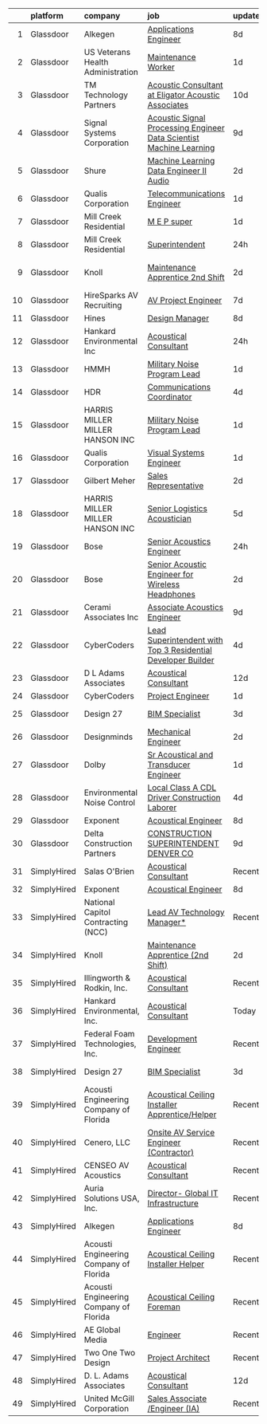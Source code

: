

|    | platform    | company                                | job                                                                                                                                                                                                                                                                                                                                                                                                                                                                                                                                                                                                                                                                                                                                                                                                                                                                                                                                                                                                                                                                                                                                                                                                                                                                                                                                                                                                   | update_time   | location                |
|---:|:------------|:---------------------------------------|:------------------------------------------------------------------------------------------------------------------------------------------------------------------------------------------------------------------------------------------------------------------------------------------------------------------------------------------------------------------------------------------------------------------------------------------------------------------------------------------------------------------------------------------------------------------------------------------------------------------------------------------------------------------------------------------------------------------------------------------------------------------------------------------------------------------------------------------------------------------------------------------------------------------------------------------------------------------------------------------------------------------------------------------------------------------------------------------------------------------------------------------------------------------------------------------------------------------------------------------------------------------------------------------------------------------------------------------------------------------------------------------------------|:--------------|:------------------------|
|  1 | Glassdoor   | Alkegen                                | [Applications Engineer](https://www.glassdoor.com/partner/jobListing.htm?pos=104&ao=1110586&s=58&guid=00000181bdb1f367829a41fcc7bd71eb&src=GD_JOB_AD&t=SR&vt=w&ea=1&cs=1_09a337cc&cb=1656744965298&jobListingId=1007960039145&cpc=8638028904E281F4&jrtk=3-0-1g6ur3sslj4ji801-1g6ur3st22ea2000-ba0c046a2eaeb05e--6NYlbfkN0B3BvtTcPnMq-4KLNXQbkQGDUByaoZK34BI_ncm4DXY2HzIMS1ItVnTp7rtsKxKMAYyYQTHJpmgab2bpSljwURjcsxVUxxN5TgoOLsUL5Xq_GNFbd5YXXxQefxRkJMSNVUH2Ybhuk7JcBCEez1gMxi9tv1_9pcbU0kexrBnOShq-M023FcGh2vI0Kz4Fo95iH9f-ClmJCMAnD-rLKsoLWxCDx6eZVTdTtqbqCLaxFbQTHaMTqd5d1YKQLdV7sK_KkSvbldxwA_Faa7T_WuxSlz07OWq95ZTJvgLgWvyIoTIvJqu7L5LrtIB3HvNlOHKRzhzE8pij3CwdzwAXfrRalbET5A3n4IFgDcCXu_nQwJPPDElZxOAl96FBDxkG43eIDYJRE3Bqb-9gilqkeTHFGvNjjIXlo1YKUETFkIOLv7VPHZCUDlqtlmWi3jdH-83-MAcfB8Zy7n4Mm8RJR5xpaYz3fA7MZZJl4vpmHlQH1RiRkHwyswDuIAPJq8m5DMzaGXwTND9bQFV1A%3D%3D)                                                                                                                                                                                                                                                                                                                                                                                                                                                                                                                          | 8d            | Howell, MI              |
|  2 | Glassdoor   | US Veterans Health Administration      | [Maintenance Worker](https://www.glassdoor.com/partner/jobListing.htm?pos=121&ao=1136043&s=58&guid=00000181bdb1f367829a41fcc7bd71eb&src=GD_JOB_AD&t=SR&vt=w&cs=1_a5140cf2&cb=1656744965300&jobListingId=1007975236966&jrtk=3-0-1g6ur3sslj4ji801-1g6ur3st22ea2000-df3fb20bae266cec-)                                                                                                                                                                                                                                                                                                                                                                                                                                                                                                                                                                                                                                                                                                                                                                                                                                                                                                                                                                                                                                                                                                                   | 1d            | Hines, IL               |
|  3 | Glassdoor   | TM Technology Partners                 | [Acoustic Consultant at Eligator Acoustic Associates](https://www.glassdoor.com/partner/jobListing.htm?pos=123&ao=1136043&s=58&guid=00000181bdb1f367829a41fcc7bd71eb&src=GD_JOB_AD&t=SR&vt=w&cs=1_310365bb&cb=1656744965301&jobListingId=1007955823593&jrtk=3-0-1g6ur3sslj4ji801-1g6ur3st22ea2000-c652bbd2d9441aa1-)                                                                                                                                                                                                                                                                                                                                                                                                                                                                                                                                                                                                                                                                                                                                                                                                                                                                                                                                                                                                                                                                                  | 10d           | Remote                  |
|  4 | Glassdoor   | Signal Systems Corporation             | [Acoustic Signal Processing Engineer   Data Scientist  Machine Learning](https://www.glassdoor.com/partner/jobListing.htm?pos=105&ao=1110586&s=58&guid=00000181bdb1f367829a41fcc7bd71eb&src=GD_JOB_AD&t=SR&vt=w&ea=1&cs=1_1b9a223f&cb=1656744965298&jobListingId=1007956838548&cpc=D39918EEEC7506B0&jrtk=3-0-1g6ur3sslj4ji801-1g6ur3st22ea2000-96c0718053dcc8de--6NYlbfkN0A2NX-yk-5saWumjHCeW1U7wjRG-yaZl6appTnwIWK0f8rKwxSZ_KunMwK6fICiLI7qhyb3VAP4n1P5rpdvWk_RblNP3dRrd7v1Vt5Rd7f2v0TATNLpa-x9D-YfHHQZnzCxjYNM3HlWGZn4DUHSM-NU1Njd63DZ3dR8OOiRnctXV-JdZGNwclMjFVL0PJPke_eWQytD54Teo6YJaIWLZ7D1Pp932AnK3YKNWbCXEAxcndxb00g7hkWp6sMqNH69RdxGmhUWPJtGQQ7Xm9juPNvb0ORuaxkvJnLgFvhhVmgnGEMGpv6r5RfBgdi3XYljclr2ftRDQFsdbB4dyyyp0Y9BslFNDbP8ECXFj5MMHmsKT5mQZCnq9ToVl-6fWAIaMK-VVKxjuTKEdKo2i8BB76HBflDRzQfRBqQQUp6NCE-GJK4bJMWcLmJR2vBY2ULhw52cYQ6PbM7F4tfTDsgOr0nFKDwNGnKkC2YI0SVwvspReaU6t0KEbunOGFmVrQVzYAIOalyWjiGRbNcK3LQmFAQyHEoq9XPO_ID_LZdeg75VLjgRcCtKmrBOgFlroEleA38%3D)                                                                                                                                                                                                                                                                                                                                                                                                                       | 9d            | Washington, DC          |
|  5 | Glassdoor   | Shure                                  | [Machine Learning Data Engineer II  Audio ](https://www.glassdoor.com/partner/jobListing.htm?pos=126&ao=1136043&s=58&guid=00000181bdb1f367829a41fcc7bd71eb&src=GD_JOB_AD&t=SR&vt=w&cs=1_81af67e1&cb=1656744965301&jobListingId=1007971074899&jrtk=3-0-1g6ur3sslj4ji801-1g6ur3st22ea2000-275af2a80abb2847-)                                                                                                                                                                                                                                                                                                                                                                                                                                                                                                                                                                                                                                                                                                                                                                                                                                                                                                                                                                                                                                                                                            | 2d            | Niles, IL               |
|  6 | Glassdoor   | Qualis Corporation                     | [Telecommunications Engineer](https://www.glassdoor.com/partner/jobListing.htm?pos=130&ao=1136043&s=58&guid=00000181bdb1f367829a41fcc7bd71eb&src=GD_JOB_AD&t=SR&vt=w&cs=1_a9a124b7&cb=1656744965305&jobListingId=1007975380332&jrtk=3-0-1g6ur3sslj4ji801-1g6ur3st22ea2000-d03c1f7c88b326ad-)                                                                                                                                                                                                                                                                                                                                                                                                                                                                                                                                                                                                                                                                                                                                                                                                                                                                                                                                                                                                                                                                                                          | 1d            | Orlando, FL             |
|  7 | Glassdoor   | Mill Creek Residential                 | [M E P super](https://www.glassdoor.com/partner/jobListing.htm?pos=116&ao=1136043&s=58&guid=00000181bdb1f367829a41fcc7bd71eb&src=GD_JOB_AD&t=SR&vt=w&cs=1_364850f8&cb=1656744965300&jobListingId=1007973740598&jrtk=3-0-1g6ur3sslj4ji801-1g6ur3st22ea2000-6ce45a48bad3da77-)                                                                                                                                                                                                                                                                                                                                                                                                                                                                                                                                                                                                                                                                                                                                                                                                                                                                                                                                                                                                                                                                                                                          | 1d            | Nashville, TN           |
|  8 | Glassdoor   | Mill Creek Residential                 | [Superintendent](https://www.glassdoor.com/partner/jobListing.htm?pos=122&ao=1136043&s=58&guid=00000181bdb1f367829a41fcc7bd71eb&src=GD_JOB_AD&t=SR&vt=w&cs=1_169c0f54&cb=1656744965300&jobListingId=1007977524810&jrtk=3-0-1g6ur3sslj4ji801-1g6ur3st22ea2000-dd64791e0ce55f7c-)                                                                                                                                                                                                                                                                                                                                                                                                                                                                                                                                                                                                                                                                                                                                                                                                                                                                                                                                                                                                                                                                                                                       | 24h           | Denver, CO              |
|  9 | Glassdoor   | Knoll                                  | [Maintenance Apprentice  2nd Shift ](https://www.glassdoor.com/partner/jobListing.htm?pos=103&ao=1110586&s=58&guid=00000181bdb1f367829a41fcc7bd71eb&src=GD_JOB_AD&t=SR&vt=w&ea=1&cs=1_0ecac68c&cb=1656744965298&jobListingId=1007972065877&cpc=C0BA7DD69B572C1D&jrtk=3-0-1g6ur3sslj4ji801-1g6ur3st22ea2000-e4ccc7ad7955e165--6NYlbfkN0Bs6Hrdpyvs2o5KmtMOE3ow_2qlp-VEg8AFa-3mMondyt9WiYGJDEittzCcqQ0pU4KGZ73bkcTdRVDQzBN4zrjTlGKLzjuU7KH5KlIzqtLXegzMlyDPvI6lnlQAwKYjZdO1F0NS_A-CAfpDCV-6GgYZGX1GTe1vhVap5jtakl-a3R1zhpFpdboDzcCJ6NciKojituc9QPgkqigDWthzzmPfOfkfCbPlBshzQr3nxbTJyQCM4gXon99FF6pLQXxRO3yvMB8EM-ghiuOwbrVATuHCpObHZpasZR-E-EumaG3s-UfcMWrkxBtkFnspvks0piyb06C7dEkeya5XTIlExzDHX4sC49Wmc05bvk-K4-RZY4xUIZ6IuUgjyS9LXGNcLAu_pS7OIhKXDdJ0YrRHxMOElH3Pl4XjPTe5FFKE73x0UT2JqwaiHbd5OisdbDmy-YTibFxDp9Yu7zRAp4YLZ8O9m1DBNWdwOeQ01U2gkKg3R_6M7T2vynRE9PsXJSZoMd0jNTF22O1hcGuMioWpuukSxaliuPqdM4lGLlKM9wrCRbTAy0lH_bH7yhNDS8NYTtWi8V1TAAXu_CIETraMmcJQK2KymBy-oACVOs9BQKK9IGmXR1IZSIFvUbye986xzcUg25q0S_P11zEOazWqxumOcS3wfP3w4JKNW6Hani-rYVuXbyLbkfWxWTy33OgLIhBOxIyjkvvpK-qA3KrmH1XkQqD03PPhOO1SDvwb9Ohj3OVsUUvSMyc3HvD9cjIVcTkXKKdEkKTjzJgCon4_RPlf6N8yl5utIP3SHO_FxT5SIKFyFPxnDLnta8NQxcb-f-vtZk1FjHEmU1M0T1pRJd5Fv1lZ62IUJnyNwWqdB4xmhQ%3D%3D)                                                                                                                                             | 2d            | East Greenville, PA     |
| 10 | Glassdoor   | HireSparks AV Recruiting               | [AV Project Engineer](https://www.glassdoor.com/partner/jobListing.htm?pos=106&ao=1110586&s=58&guid=00000181bdb1f367829a41fcc7bd71eb&src=GD_JOB_AD&t=SR&vt=w&ea=1&cs=1_dfdef38f&cb=1656744965299&jobListingId=1007962266768&cpc=EE7F0D06914A6BE7&jrtk=3-0-1g6ur3sslj4ji801-1g6ur3st22ea2000-c38b330c7379b01f--6NYlbfkN0CgISsLKYw0qJRFWluNVVgIYeD3xM8qesrjCvAKwjwwKRSQqxAUlElEhVVO1a0J4UlGxD8Cnwr2Y0SPI3mAV-t2GixByh379QQN0b9jQqSVd6i46kvUA2piEypn_JCVuREjNt2IQq3xk3FQQG_WCXFkd8URDUl8a_LtBk8daWpbehkhKVWtFqtadutjoilGl7kSIwYbpgqxufzXDGOzbQpiTwlH0emAmRpI5jNuI3ifmFefTSEnKi-hZ2Lt-RRgQME3plcIe24KiNm8wbc2d9mGb0YDemJKHK2P66W-YKDOIZ6Ld6cmmspY-2L2_fSBcl0xCT_JE9zRCEXnz2IOYEmT3N5JYG0SUEh0rceF3S5m9_4Z5rbe1krYAsIHYwqTBa32t70LrkeCMOlCFQB9VjyvGc9FtvdZoeYWUZpizW94zEG4ppScH-q95aOp9r2Y2LcJ0Zn7AHDDtPlkyrZpiounKtX_aJwaHJJ_zxdr5DsJACfkUQumvSx25bBMUfGzeBgGmbT6OuQYmey_66pGCuPb)                                                                                                                                                                                                                                                                                                                                                                                                                                                                                                                        | 7d            | Dallas, TX              |
| 11 | Glassdoor   | Hines                                  | [Design Manager](https://www.glassdoor.com/partner/jobListing.htm?pos=110&ao=1110586&s=58&guid=00000181bdb1f367829a41fcc7bd71eb&src=GD_JOB_AD&t=SR&vt=w&cs=1_d5e1bdd1&cb=1656744965299&jobListingId=1007959332427&cpc=C4A69CCDBB3B9599&jrtk=3-0-1g6ur3sslj4ji801-1g6ur3st22ea2000-869270b54972aae9--6NYlbfkN0BWVtuHEz6AyLENZZH3gEjPS7Gwob6ZhKSPXajVqwrpD3OBljrUokon_Y6eCt-wPOC7fViAd6DQZQEaDDC7tz9abYqW2YvWySkwxgQdaMMOMcofvxR0ohPIJr4InBlAGODkkdKBg4s1E-kmWDsSj2p2o6PEv3wPlWeZ37CO6oRSmqFtacprhtuwoJuDueDlCCVS4jbSikwKbpC5xQohIpRSuOAgYnAs28AevI0PkX8U1TzVXmbUvETulpQhaTXZFsv_cH9Mbi5p9QcNZjaXKhVcUyDXQAcebqj2tgyqa3W2xM1LzQz_LcNHqjT6_AsJuNabNe9NWvQIFnc_eRAp2ew4tlt0Claz0o_rHu6pQvzJga2gUKHdwmfAovfxq5_5Avt5kItA6TjcTbQxxbbz6-fplTzihDhjweLGbaSemfJVZactngZxYaeOPExBSmgM9kUlAke5402KD8im6hWCLi-OhwY-Gpd9wf88CD4F-q37Va2D9QFtAvFSQ3JQCrZK7WXDaqdSLyG92GZhU0t-fcUR)                                                                                                                                                                                                                                                                                                                                                                                                                                                                                                                                  | 8d            | Houston, TX             |
| 12 | Glassdoor   | Hankard Environmental  Inc             | [Acoustical Consultant](https://www.glassdoor.com/partner/jobListing.htm?pos=102&ao=1110586&s=58&guid=00000181bdb1f367829a41fcc7bd71eb&src=GD_JOB_AD&t=SR&vt=w&ea=1&cs=1_8f51657c&cb=1656744965298&jobListingId=1007976859515&cpc=98C5CF495BB9364F&jrtk=3-0-1g6ur3sslj4ji801-1g6ur3st22ea2000-7d5c167e9000f7ce--6NYlbfkN0CKNvdBtBh9SnuMcnkEvhJOJZTsmZHyY3ybnWicrfIHv1nK5cibWSBUjlCGM96fZhnfwUUOMZTK8bsS0XcppGJbB4jFac76LiQwQNQXfHwlzAK-ypnYwr39VzvHz0G2jFu2yE5T1pNXUEAOGeKWC2hRLQUwhJ6OhX6KWGyvqmK1pb_zozCrmYr5eke1idQQf7HBPXNFrCNRIFk3gN1V1aTsj3LZ-vxVh13F-AyfFQYoj9H89p4GMrwnxH_7HA43fUFiJXsOFJzRNsIWRW69w2CbuY0TfOebv8Hroz7bl-zQVb5Qjpbk1h6L3em-rJ7CsQFv-vhkSbNcUz0iXZOUKo15ZxbCil3DYhzJypQyYhw9R0cNkmktrA8R9nrWbUntN9RP87LYt4VbDq0UsOZt0KkGvz9oKLts-4of0oHUb-OWLAfShWvbzHIxS17O-qp7XCOdqzZhPQtzR9ybHQquNOAHumdVfKIB7Q2d1YWC7yzUr9GY-dVm2BWFk7Xrytm2AkZAKHNcfN1s2Q%3D%3D)                                                                                                                                                                                                                                                                                                                                                                                                                                                                                                                          | 24h           | Verona, WI              |
| 13 | Glassdoor   | HMMH                                   | [Military Noise Program Lead](https://www.glassdoor.com/partner/jobListing.htm?pos=117&ao=1136043&s=58&guid=00000181bdb1f367829a41fcc7bd71eb&src=GD_JOB_AD&t=SR&vt=w&ea=1&cs=1_4dac0eb2&cb=1656744965300&jobListingId=1007973814593&jrtk=3-0-1g6ur3sslj4ji801-1g6ur3st22ea2000-142d64cf3e4345ca-)                                                                                                                                                                                                                                                                                                                                                                                                                                                                                                                                                                                                                                                                                                                                                                                                                                                                                                                                                                                                                                                                                                     | 1d            | Remote                  |
| 14 | Glassdoor   | HDR                                    | [Communications Coordinator](https://www.glassdoor.com/partner/jobListing.htm?pos=127&ao=1136043&s=58&guid=00000181bdb1f367829a41fcc7bd71eb&src=GD_JOB_AD&t=SR&vt=w&cs=1_74287c79&cb=1656744965305&jobListingId=1007966703382&jrtk=3-0-1g6ur3sslj4ji801-1g6ur3st22ea2000-43f1e6ddc3c7c6a3-)                                                                                                                                                                                                                                                                                                                                                                                                                                                                                                                                                                                                                                                                                                                                                                                                                                                                                                                                                                                                                                                                                                           | 4d            | Portland, OR            |
| 15 | Glassdoor   | HARRIS MILLER MILLER   HANSON INC      | [Military Noise Program Lead](https://www.glassdoor.com/partner/jobListing.htm?pos=119&ao=1136043&s=58&guid=00000181bdb1f367829a41fcc7bd71eb&src=GD_JOB_AD&t=SR&vt=w&ea=1&cs=1_0bbc1662&cb=1656744965300&jobListingId=1007974838061&jrtk=3-0-1g6ur3sslj4ji801-1g6ur3st22ea2000-88e11090c6858cf2-)                                                                                                                                                                                                                                                                                                                                                                                                                                                                                                                                                                                                                                                                                                                                                                                                                                                                                                                                                                                                                                                                                                     | 1d            | Remote                  |
| 16 | Glassdoor   | Qualis Corporation                     | [Visual Systems Engineer](https://www.glassdoor.com/partner/jobListing.htm?pos=124&ao=1136043&s=58&guid=00000181bdb1f367829a41fcc7bd71eb&src=GD_JOB_AD&t=SR&vt=w&cs=1_2ce10a68&cb=1656744965301&jobListingId=1007975380273&jrtk=3-0-1g6ur3sslj4ji801-1g6ur3st22ea2000-6fb5c80da1da086a-)                                                                                                                                                                                                                                                                                                                                                                                                                                                                                                                                                                                                                                                                                                                                                                                                                                                                                                                                                                                                                                                                                                              | 1d            | Orlando, FL             |
| 17 | Glassdoor   | Gilbert Meher                          | [Sales Representative](https://www.glassdoor.com/partner/jobListing.htm?pos=108&ao=1110586&s=58&guid=00000181bdb1f367829a41fcc7bd71eb&src=GD_JOB_AD&t=SR&vt=w&ea=1&cs=1_ef346c2b&cb=1656744965299&jobListingId=1007970537108&cpc=F41FEAB56D215062&jrtk=3-0-1g6ur3sslj4ji801-1g6ur3st22ea2000-772440d2c54f61a3--6NYlbfkN0C0GMAYrEKLV1f4Lf6iWs7__9tpvsDfkxVs7L1fZkrKai0Fi368WBWRhx8YFDb8P41FiPqUVXZ__Fbk6_udPyzozqZkpmF2tfhHbnfOe-wTiuuCnddc2vbbEmd83dxPVIoVgunVL51IjEAVsM4E5svCdlmhz32sDT8x_j8pLtGDDC9RJ_YCIALn5j-ii_B-19VBYMazRfV5PUpNC3Pr79tchn37hNWJwvBdHP_udcvuyw_sFjg_n6UsYuSwgvLFFe-cG5XuE8MmtyfCoyNiJRZHqwKwWLSadPSKvRs_0wWKNH4C4A2h95zxid-ilbJWITuQtZfojpgkLb9TPA54ROpucOYPc3m5zNGsazxtuQX488lDgqewD7kNmaf9uP0xKRF0yv7ovcrkQ5RM6t_UQX4gHVWPC-jtG3rCJ8a6ahYbHjGfrMwqZ1HumlXzdsNM_RhsYDEhJ2LEewDNEGhkhoXhvMnZKkGX5Zi22FpG7e40GiLJAFWH-uMz8uj6RxtUHc4%3D)                                                                                                                                                                                                                                                                                                                                                                                                                                                                                                                                         | 2d            | Remote                  |
| 18 | Glassdoor   | HARRIS MILLER MILLER   HANSON INC      | [Senior Logistics Acoustician](https://www.glassdoor.com/partner/jobListing.htm?pos=120&ao=1136043&s=58&guid=00000181bdb1f367829a41fcc7bd71eb&src=GD_JOB_AD&t=SR&vt=w&ea=1&cs=1_9211c5b6&cb=1656744965300&jobListingId=1007963874733&jrtk=3-0-1g6ur3sslj4ji801-1g6ur3st22ea2000-348364d37f809eec-)                                                                                                                                                                                                                                                                                                                                                                                                                                                                                                                                                                                                                                                                                                                                                                                                                                                                                                                                                                                                                                                                                                    | 5d            | Remote                  |
| 19 | Glassdoor   | Bose                                   | [Senior Acoustics Engineer](https://www.glassdoor.com/partner/jobListing.htm?pos=125&ao=1136043&s=58&guid=00000181bdb1f367829a41fcc7bd71eb&src=GD_JOB_AD&t=SR&vt=w&cs=1_2d6b523a&cb=1656744965301&jobListingId=1007977586465&jrtk=3-0-1g6ur3sslj4ji801-1g6ur3st22ea2000-a2c97d2998e052fd-)                                                                                                                                                                                                                                                                                                                                                                                                                                                                                                                                                                                                                                                                                                                                                                                                                                                                                                                                                                                                                                                                                                            | 24h           | Framingham, MA          |
| 20 | Glassdoor   | Bose                                   | [Senior Acoustic Engineer for Wireless Headphones](https://www.glassdoor.com/partner/jobListing.htm?pos=129&ao=1136043&s=58&guid=00000181bdb1f367829a41fcc7bd71eb&src=GD_JOB_AD&t=SR&vt=w&cs=1_98b74435&cb=1656744965305&jobListingId=1007970592124&jrtk=3-0-1g6ur3sslj4ji801-1g6ur3st22ea2000-2d8a6f00509a39cc-)                                                                                                                                                                                                                                                                                                                                                                                                                                                                                                                                                                                                                                                                                                                                                                                                                                                                                                                                                                                                                                                                                     | 2d            | Framingham, MA          |
| 21 | Glassdoor   | Cerami   Associates Inc                | [Associate  Acoustics Engineer](https://www.glassdoor.com/partner/jobListing.htm?pos=128&ao=1136043&s=58&guid=00000181bdb1f367829a41fcc7bd71eb&src=GD_JOB_AD&t=SR&vt=w&ea=1&cs=1_69a48815&cb=1656744965305&jobListingId=1007957013624&jrtk=3-0-1g6ur3sslj4ji801-1g6ur3st22ea2000-d38de64c525973b1-)                                                                                                                                                                                                                                                                                                                                                                                                                                                                                                                                                                                                                                                                                                                                                                                                                                                                                                                                                                                                                                                                                                   | 9d            | New York, NY            |
| 22 | Glassdoor   | CyberCoders                            | [Lead Superintendent with Top 3 Residential Developer Builder](https://www.glassdoor.com/partner/jobListing.htm?pos=111&ao=1110586&s=58&guid=00000181bdb1f367829a41fcc7bd71eb&src=GD_JOB_AD&t=SR&vt=w&ea=1&cs=1_c28b3eca&cb=1656744965299&jobListingId=1007966118346&cpc=6FC5BA77C9A4CD78&jrtk=3-0-1g6ur3sslj4ji801-1g6ur3st22ea2000-2f2490962e73894a--6NYlbfkN0CpFJQzrgRR8WqXWK1qKKEqALWJw739KlKqr2H-MSI4eoBlI4EFrmor2FYZMP3muM10LNmjRGLOnx7HoZKaXthvnDJQ5J6ZqkjIDkBG80v17t0tAl7ToqZSqWHNr22yvUtSJfkFy_RYV5NEmrjs6h_hnQjS-JFzPqdsHVfOSpjU7dQeyQa3ltTM23UJScNdvfNBBdCTImICDenT4C1y7SauyRE191CisW9WCDaKZRPma8oEtAj_I_J0qxqhfk6Th1wCAW6njzDItVwo_4iFxucz75TNyzTCnp88t8o8tLCDPybZnuOURbb_9omZgy9GswVkRqiYKw5c2f438clIjemrKWkE0pEp2Btx9Wy1uF0RbaG69OhFRMoO8cT6CWryN5hg-iBLP_mWSPv_Ad2J5xkpbAx6XGCAlUDGI5j1P7tehq2E3XIrNKygoTiHb4t8cL4SBO5zY8Ukte_r_egr9okMshRsFBAXTlOI7tuc0WrfrVk_Ay9x7XpU9qlYNE-ALTle34l58L1Zgp7mApXOjV7DlAJqkEv-HZiQJV6IsuF7iYn3itApCFQoE2psI3YqOPujk2S37WE6yT3SYVZhbEtG7wIt7vNCxu_AdXqw3nBbwHg0YoUwiA7MD5mk4bZvgzn8ugj2E0Y2dn-1acAbn2_NUGCYuBHKpbggf-zSoQZnHh9Ienb6yGTHAV2fpNVanLdppWFdJZ1lW4tyMNrcDgLAO02rx1DmnepJc6p53KLG1RcpOJNeJcq0pdEHV7F39eYWVM2cJIGratNt9NEgqqmzYqdnqm_Rt_TP7VZgddKab-nsFfqdxvPwv9-BQEWWJf8ADYtsyV1CedfjbUkgO9jEDyacXPrCXhOov6aNRgm8oypGfjPouHUQEqRSRd7N2Zj-I9tES6ciE4ep_3NN0BZ0kRoIrMWZ5BOkbAyoVo1Qs7yUDTuZ7APMDns1klsRDbZ0Za3XRZO9sybuVEHlsF34BkldAofYfVw%3D) | 4d            | Portland, OR            |
| 23 | Glassdoor   | D  L  Adams Associates                 | [Acoustical Consultant](https://www.glassdoor.com/partner/jobListing.htm?pos=115&ao=1136043&s=58&guid=00000181bdb1f367829a41fcc7bd71eb&src=GD_JOB_AD&t=SR&vt=w&cs=1_ea0791ea&cb=1656744965299&jobListingId=1007950644579&jrtk=3-0-1g6ur3sslj4ji801-1g6ur3st22ea2000-4a09dd97bd898b36-)                                                                                                                                                                                                                                                                                                                                                                                                                                                                                                                                                                                                                                                                                                                                                                                                                                                                                                                                                                                                                                                                                                                | 12d           | Remote                  |
| 24 | Glassdoor   | CyberCoders                            | [Project Engineer](https://www.glassdoor.com/partner/jobListing.htm?pos=112&ao=1110586&s=58&guid=00000181bdb1f367829a41fcc7bd71eb&src=GD_JOB_AD&t=SR&vt=w&ea=1&cs=1_060a5e96&cb=1656744965300&jobListingId=1007974915195&cpc=F41FEAB56D215062&jrtk=3-0-1g6ur3sslj4ji801-1g6ur3st22ea2000-7c97df83df4a818b--6NYlbfkN0CpFJQzrgRR8WqXWK1qKKEqALWJw739KlKqr2H-MSI4eoBlI4EFrmor2FYZMP3muM2QRV5nruVsIr98-vUQby06IUW4lK4WCEFxPmmT3wW_GTt-i2_KELoRa2dDC-CWG3WpqXkHDkIWPppHLFzCTKzVRLYEfutImUlR-cI-s9RpwDzLwol9umqKQHD33--jtqNk1dc8qhSnzvDhe2zvkv7dvQaoykCWTTMg6vVAu16ak4dEiyRSCiK1MwuwhGRDdmkinxc3lSLgk_gPWMZP0fEXWkn0b1g9soi-ChQUSNm3wRjWf1RvQRsmomqt__S6BaR7_T2bdY51DRhKEyx9Bk6yr7wPSTqJSNeOnQwmoJdExY9ZVTRhCWNv-glp0-UzkQhRLyWwzSXKWNscPbSed9w7p0uu0-6RdDKtd5lRQj9Rhqotf3P9r4v1unLRvpCsOwjEu12mTLxsLuXM4c3d9KTDe6vqN4BszhrsTioX_O2WnH9RtAvTWoyXowo1M5Iz3mkE9r3Y5fV6sRUghHt-AnJZCDRpP3L2PFpt0EaZeuyI0xLXu9orMzQTvUE-4JcsW8V00RuXpQjLvJXSPoOlI4OjyiPNef5e8uUx9qxfh7X2__cXDN2PgexfURcMtTTP6QHASGA3RoJibflOeO69iryJokFFtSIyDARHeypen1I4bFS5Qc9geLlpyTIPzuzXGl0OmGRx7n1mC84ce490TvxDcfl7qJ37obRjS0tT7ZhAlfHqqyLnRVQPB5yq1UOGy5WjzLx8hy1Ijjw-KVq67rGaQuqm_glAkvcRMTl2DmycKiN5c4TW5baZ9dfufH0YVRbrQQj128bsLGSJijIGN1dXDC1BDRp2lEama-UiGfej4dhaE49kw3L7_fm2GAc5iUH6pUBrS8gHqpPj4UELkIk2OTtq7nsTYNelfG3thyJqSqAbOpPk3KPaI4ZpSB-Uiu7Je4kJ0xdi8nF_SHtiuaEZRd0bHK1psR0%3D)                                             | 1d            | Eugene, OR              |
| 25 | Glassdoor   | Design 27                              | [BIM Specialist](https://www.glassdoor.com/partner/jobListing.htm?pos=101&ao=1110586&s=58&guid=00000181bdb1f367829a41fcc7bd71eb&src=GD_JOB_AD&t=SR&vt=w&ea=1&cs=1_7130585d&cb=1656744965298&jobListingId=1007969616278&cpc=A81B49BE1E29947A&jrtk=3-0-1g6ur3sslj4ji801-1g6ur3st22ea2000-bb384e5a803867f4--6NYlbfkN0AZdIuP4NPWig_aPKyAkjMTZqaOmelRvYdJiZXCUPZp4wqkut1lSSOcIj3_CWBZZ74K4WGQRCxKcBPTZwo9PBRIM9fMqRkBQFDJgi7rYbcy7v9leqxI-8tBrDw0loHZ7kfDheHKbxVKz2-k2S_Ee_K6OJuhOGrpC9Cfhqnwp5Zab6U6SsAg_7-DLcdgpArzEWTzl_n5FlfdjNlqC2ZBBgQZdwaGqY3s29p4v-dlWs2SLcC4gBPz9aTWrU_Lv5G5dtIh1GPUK0c_4eio_hTAW78yJiICs_dWAkNZ0n1-qPp83YahgZoRUWo38QZpvfyoYjFho1lGrt9_r05fOZRrZ80WQeRslGUqb3U7U6oL_rlU2Jv-Fai_PDHO3-mJMZwuzcTCaGMw1KZ5dwNL5AI3azWrSH7ftqzSR8c3s4cR8ajfRblP8uexjwjGevQ5lda83m8IHNfgzZmyWUOr3FMbZ9GD-4WzQLueiq_Bm1jMskdci6hfFJS5-qo_ORQ0LbRVZ2VzK7f7wLTjtQ%3D%3D)                                                                                                                                                                                                                                                                                                                                                                                                                                                                                                                                 | 3d            | Indianapolis, IN        |
| 26 | Glassdoor   | Designminds                            | [Mechanical Engineer](https://www.glassdoor.com/partner/jobListing.htm?pos=107&ao=1110586&s=58&guid=00000181bdb1f367829a41fcc7bd71eb&src=GD_JOB_AD&t=SR&vt=w&ea=1&cs=1_35a1d1f9&cb=1656744965299&jobListingId=1007970865802&cpc=853DEF62E69EE75B&jrtk=3-0-1g6ur3sslj4ji801-1g6ur3st22ea2000-ca2e861455280048--6NYlbfkN0AgtJyK_mEgm6Ks_13l5EY6Ww8M__6-LUAHFTnOAsRmGzvjb9BzxYsGSQCKtO9_2sqr5Wqyp2OGzttCe3KLMjk3IVdk6Y4SIVsJW7foqfkkS3NR0sEPzZc829Z0BjJiKwzwWB92fMYmjpzgsO4UidovUU_zu3MkUb1lFZLa3h0FcZgK5-zvj1S6mWjZcH0_lXygi9mXRzrH9-Pw7kk0Lo_cbatPj8Paq5u10pQKMg3y0Ntmv0XuGuAzlZPq2_yhdKl2h26lPYQ-yrQ5WAYQrE2tPwQ9UPhEc-Rfv9B1VZsqNVCwS1M-zRragMuKnzL7qawHCIDW7Ma2MMw3wRPz7uxU-Ux2_yupNP4_9g63utddZt-gJpQH21oheCG2Nd1KGtiYDueUa23dqh9rb337pvvPjTU6gfr-BcOqkezsByNeeVRahk5K6KZYhPsHVFknjG8AdGAyLEc--TIhkbB9EWYctRXIKNBBuikI7M7s7z0QBgbTElh1NG83K5sjD-_WdD8x7Tp8JEJWZg%3D%3D)                                                                                                                                                                                                                                                                                                                                                                                                                                                                                                                            | 2d            | Mesa, AZ                |
| 27 | Glassdoor   | Dolby                                  | [Sr  Acoustical and Transducer Engineer](https://www.glassdoor.com/partner/jobListing.htm?pos=114&ao=1136043&s=58&guid=00000181bdb1f367829a41fcc7bd71eb&src=GD_JOB_AD&t=SR&vt=w&cs=1_006d2f8d&cb=1656744965299&jobListingId=1007975698518&jrtk=3-0-1g6ur3sslj4ji801-1g6ur3st22ea2000-37acea1d600eb44b-)                                                                                                                                                                                                                                                                                                                                                                                                                                                                                                                                                                                                                                                                                                                                                                                                                                                                                                                                                                                                                                                                                               | 1d            | San Francisco, CA       |
| 28 | Glassdoor   | Environmental Noise Control            | [Local Class A CDL Driver Construction Laborer](https://www.glassdoor.com/partner/jobListing.htm?pos=118&ao=1136043&s=58&guid=00000181bdb1f367829a41fcc7bd71eb&src=GD_JOB_AD&t=SR&vt=w&ea=1&cs=1_44d1e0a3&cb=1656744965300&jobListingId=1007966177641&jrtk=3-0-1g6ur3sslj4ji801-1g6ur3st22ea2000-46083d0dd8fd27d2-)                                                                                                                                                                                                                                                                                                                                                                                                                                                                                                                                                                                                                                                                                                                                                                                                                                                                                                                                                                                                                                                                                   | 4d            | Gardena, CA             |
| 29 | Glassdoor   | Exponent                               | [Acoustical Engineer](https://www.glassdoor.com/partner/jobListing.htm?pos=113&ao=1136043&s=58&guid=00000181bdb1f367829a41fcc7bd71eb&src=GD_JOB_AD&t=SR&vt=w&cs=1_1d3fddfb&cb=1656744965299&jobListingId=1007959333021&jrtk=3-0-1g6ur3sslj4ji801-1g6ur3st22ea2000-79f8fbb655aa20ad-)                                                                                                                                                                                                                                                                                                                                                                                                                                                                                                                                                                                                                                                                                                                                                                                                                                                                                                                                                                                                                                                                                                                  | 8d            | Denver, CO              |
| 30 | Glassdoor   | Delta Construction Partners            | [CONSTRUCTION SUPERINTENDENT   DENVER  CO](https://www.glassdoor.com/partner/jobListing.htm?pos=109&ao=1110586&s=58&guid=00000181bdb1f367829a41fcc7bd71eb&src=GD_JOB_AD&t=SR&vt=w&ea=1&cs=1_7a9493eb&cb=1656744965299&jobListingId=1007956911282&cpc=EE7F0D06914A6BE7&jrtk=3-0-1g6ur3sslj4ji801-1g6ur3st22ea2000-903b15f88aa66c73--6NYlbfkN0Cj-0AWFk8YIAzjPUqSAORsb3FxrUXsbyXR4lOB2TLv2tyYKygTso0NBI3XodKDDUmGlZdu-kdxsVVforq47A2PkfD3sF3fdXtHsbhOusrj_kM51WjMKCU6SOf8kvfrX7SEMk7CpDx3PILo_LDk35i3dU2ZKjtRvTScuYcqi6DSia0zWKJUOFFkTWgtoj8bu_o8hqdbPLycLddH0h3z7-kHKutqR3Q90oDHM1fB4UBSYio9yxk5_zo0ZKqht8nck1EJexK2wlXc-cbgHTcMv31CdDHPX-WPuxOR0r2CxSPV89pqZIqdCdfxFl4tyq-euvhF9zhs7PW8sMZA5o1uJGN8M2qkII1-_IVVBRRVgZcGbkGEBzOauAet7m5DuLQse9ffuS-28sv3ekHCdLd7-9OPZUqt5NdpGGgj3jqCyC4Ns3TjThOQuNAXRq-RonyLED7eAAOazI9gOuOJpATS0VMGKz8EDg0gY33UlNvVgFStoOE7y6gupOpwmmbMinB9Wz_4FeVrN7_QGAS3_MefC5w26pp5uA1eBIYKiVbHMox2GF7CT-NqxgWd4G592lwN_aIPw_SryllAkthDB5FQ2rPYGRjgH5pY4d0%3D)                                                                                                                                                                                                                                                                                                                                                                                                                     | 9d            | Denver, CO              |
| 31 | SimplyHired | Salas O'Brien                          | [Acoustical Consultant](https://www.simplyhired.com/job/HJap5E64ChR156dO8YdP82UWVdhxYzFtPynPJFX9R8XUb5Oek_llMA?q=acoustical+engineering)                                                                                                                                                                                                                                                                                                                                                                                                                                                                                                                                                                                                                                                                                                                                                                                                                                                                                                                                                                                                                                                                                                                                                                                                                                                              | Recently      | United States           |
| 32 | SimplyHired | Exponent                               | [Acoustical Engineer](https://www.simplyhired.com/job/nMy82zE1F-azJoMBlwlsWpvjOaLhPcZvJxPU7KQIycRYMIdhZk4m3w?q=acoustical+engineering)                                                                                                                                                                                                                                                                                                                                                                                                                                                                                                                                                                                                                                                                                                                                                                                                                                                                                                                                                                                                                                                                                                                                                                                                                                                                | 8d            | Denver, CO              |
| 33 | SimplyHired | National Capitol Contracting (NCC)     | [Lead AV Technology Manager*](https://www.simplyhired.com/job/Yney8CIfnokzOIwCkpHa0xRgoyeJYPSixfcUSF9q1tzOp41bEhK5hw?q=acoustical+engineering)                                                                                                                                                                                                                                                                                                                                                                                                                                                                                                                                                                                                                                                                                                                                                                                                                                                                                                                                                                                                                                                                                                                                                                                                                                                        | Recently      | Washington, DC          |
| 34 | SimplyHired | Knoll                                  | [Maintenance Apprentice (2nd Shift)](https://www.simplyhired.com/job/VyStfTlWNHh8RVLSXIRX_5KI1RvOMtUo5h1nMbqk3SKyRm7Nu6f8ww?q=acoustical+engineering)                                                                                                                                                                                                                                                                                                                                                                                                                                                                                                                                                                                                                                                                                                                                                                                                                                                                                                                                                                                                                                                                                                                                                                                                                                                 | 2d            | East Greenville, PA     |
| 35 | SimplyHired | Illingworth & Rodkin, Inc.             | [Acoustical Consultant](https://www.simplyhired.com/job/xMgnFSUoqeoDSjvDGPUEYK5N7dV5nqKL_Ki-WPSXKVp8bbMmngnVTQ?q=acoustical+engineering)                                                                                                                                                                                                                                                                                                                                                                                                                                                                                                                                                                                                                                                                                                                                                                                                                                                                                                                                                                                                                                                                                                                                                                                                                                                              | Recently      | Cotati, CA              |
| 36 | SimplyHired | Hankard Environmental, Inc.            | [Acoustical Consultant](https://www.simplyhired.com/job/0x2MSF7wPkoxfd4cYNuwz6KoT4MCNz-dRnhPt3b4HO8vxUrNHUqgPw?q=acoustical+engineering)                                                                                                                                                                                                                                                                                                                                                                                                                                                                                                                                                                                                                                                                                                                                                                                                                                                                                                                                                                                                                                                                                                                                                                                                                                                              | Today         | Verona, WI              |
| 37 | SimplyHired | Federal Foam Technologies, Inc.        | [Development Engineer](https://www.simplyhired.com/job/E_PaYjm5rhvpc1BJZX9hVszgBQTUPCatd-jd11HCNjFRTFmc-2VA9Q?q=acoustical+engineering)                                                                                                                                                                                                                                                                                                                                                                                                                                                                                                                                                                                                                                                                                                                                                                                                                                                                                                                                                                                                                                                                                                                                                                                                                                                               | Recently      | New Richmond, WI        |
| 38 | SimplyHired | Design 27                              | [BIM Specialist](https://www.simplyhired.com/job/DJYCr1I4BIRPnxHdVU6pRKVrnSmBaxFWmsYygOKajS9xlQIJpFDZ3g?q=acoustical+engineering)                                                                                                                                                                                                                                                                                                                                                                                                                                                                                                                                                                                                                                                                                                                                                                                                                                                                                                                                                                                                                                                                                                                                                                                                                                                                     | 3d            | Indianapolis, IN        |
| 39 | SimplyHired | Acousti Engineering Company of Florida | [Acoustical Ceiling Installer Apprentice/Helper](https://www.simplyhired.com/job/vpf7XZ-__wCWrclJ0XZC6tWjZ1gbYgFxXaul1e-oZsn6eXVUwFveBQ?q=acoustical+engineering)                                                                                                                                                                                                                                                                                                                                                                                                                                                                                                                                                                                                                                                                                                                                                                                                                                                                                                                                                                                                                                                                                                                                                                                                                                     | Recently      | Tampa, FL +4 locations  |
| 40 | SimplyHired | Cenero, LLC                            | [Onsite AV Service Engineer (Contractor)](https://www.simplyhired.com/job/L0txaO-AVpfQvKzg26TFCH3ySWb9G2VjuQzQTZZ1uUADXwo0HACskw?q=acoustical+engineering)                                                                                                                                                                                                                                                                                                                                                                                                                                                                                                                                                                                                                                                                                                                                                                                                                                                                                                                                                                                                                                                                                                                                                                                                                                            | Recently      | San Francisco, CA       |
| 41 | SimplyHired | CENSEO AV Acoustics                    | [Acoustical Consultant](https://www.simplyhired.com/job/1N_jxDb9MMTEuQND6QewnyvyF_iNxaelf4wLZgwGTUYap5oUMZbewg?q=acoustical+engineering)                                                                                                                                                                                                                                                                                                                                                                                                                                                                                                                                                                                                                                                                                                                                                                                                                                                                                                                                                                                                                                                                                                                                                                                                                                                              | Recently      | Hawaii                  |
| 42 | SimplyHired | Auria Solutions USA, Inc.              | [Director- Global IT Infrastructure](https://www.simplyhired.com/job/zl7SIwHNv5zZoyAkkpS_CIWJQYm6JC_LHhd0tX0HeAjozMbMZ1uoMw?q=acoustical+engineering)                                                                                                                                                                                                                                                                                                                                                                                                                                                                                                                                                                                                                                                                                                                                                                                                                                                                                                                                                                                                                                                                                                                                                                                                                                                 | Recently      | Southfield, MI          |
| 43 | SimplyHired | Alkegen                                | [Applications Engineer](https://www.simplyhired.com/job/DOMsBRSGS7YDleYuhrbdCSlrsOZMgtwxgRnm7PAZTRBJcy6hPxgUmw?q=acoustical+engineering)                                                                                                                                                                                                                                                                                                                                                                                                                                                                                                                                                                                                                                                                                                                                                                                                                                                                                                                                                                                                                                                                                                                                                                                                                                                              | 8d            | Howell, MI              |
| 44 | SimplyHired | Acousti Engineering Company of Florida | [Acoustical Ceiling Installer Helper](https://www.simplyhired.com/job/X2XP3SXdmAt9hjvgQhM_K3ugG0MumxtSTQYyfjHO3gVRFXdVzNm2DQ?q=acoustical+engineering)                                                                                                                                                                                                                                                                                                                                                                                                                                                                                                                                                                                                                                                                                                                                                                                                                                                                                                                                                                                                                                                                                                                                                                                                                                                | Recently      | Garner, NC +4 locations |
| 45 | SimplyHired | Acousti Engineering Company of Florida | [Acoustical Ceiling Foreman](https://www.simplyhired.com/job/g8NFeQxWPFb6iD3zS6zqqZTwPQcYD5XvwzaTuN2CVzyYfPAzyYcCqQ?q=acoustical+engineering)                                                                                                                                                                                                                                                                                                                                                                                                                                                                                                                                                                                                                                                                                                                                                                                                                                                                                                                                                                                                                                                                                                                                                                                                                                                         | Recently      | Tampa, FL +3 locations  |
| 46 | SimplyHired | AE Global Media                        | [Engineer](https://www.simplyhired.com/job/uXTiuZaUOUC3A-Cm9xz-zwkZX0-usz6k-wJkIJ5RQEmDdrYZ2FPq-A?q=acoustical+engineering)                                                                                                                                                                                                                                                                                                                                                                                                                                                                                                                                                                                                                                                                                                                                                                                                                                                                                                                                                                                                                                                                                                                                                                                                                                                                           | Recently      | Charlotte, NC           |
| 47 | SimplyHired | Two One Two Design                     | [Project Architect](https://www.simplyhired.com/job/4thFo_rYa3eLIf0prraXtI3UvpiXm2cTnvzqhhJjY3v2wF1-aRuCXQ?q=acoustical+engineering)                                                                                                                                                                                                                                                                                                                                                                                                                                                                                                                                                                                                                                                                                                                                                                                                                                                                                                                                                                                                                                                                                                                                                                                                                                                                  | Recently      | New York, NY            |
| 48 | SimplyHired | D. L. Adams Associates                 | [Acoustical Consultant](https://www.simplyhired.com/job/man6NJQh2hzEQJH4Hh8PCVpo9cZUcHTWNWuhzjcd1zz1GAQl6PoT8Q?q=acoustical+engineering)                                                                                                                                                                                                                                                                                                                                                                                                                                                                                                                                                                                                                                                                                                                                                                                                                                                                                                                                                                                                                                                                                                                                                                                                                                                              | 12d           | Remote                  |
| 49 | SimplyHired | United McGill Corporation              | [Sales Associate /Engineer (IA)](https://www.simplyhired.com/job/sqeaGCJcwVBaL_9qmm1dIx93r65BZXVFQDKP72-MZ-tx8YzgyYYpoQ?q=acoustical+engineering)                                                                                                                                                                                                                                                                                                                                                                                                                                                                                                                                                                                                                                                                                                                                                                                                                                                                                                                                                                                                                                                                                                                                                                                                                                                     | Recently      | Des Moines, IA          |